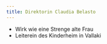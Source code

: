 ```yaml
---
title: Direktorin Claudia Belasto
---
```


* Wirk wie eine Strenge alte Frau
* Leiterein des Kinderheim in Vallaki
